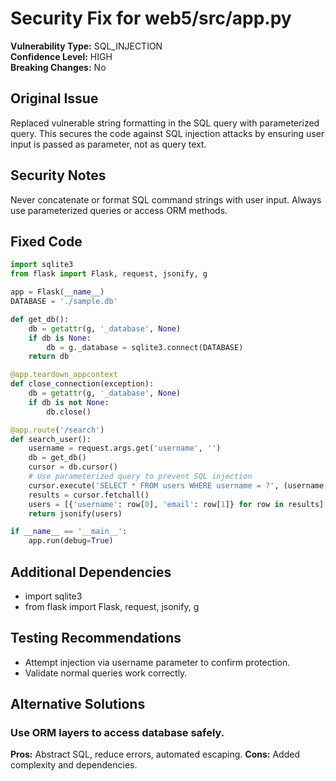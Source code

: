 # Security Fix for web5/src/app.py

**Vulnerability Type:** SQL_INJECTION  
**Confidence Level:** HIGH  
**Breaking Changes:** No

## Original Issue
Replaced vulnerable string formatting in the SQL query with parameterized query. This secures the code against SQL injection attacks by ensuring user input is passed as parameter, not as query text.

## Security Notes
Never concatenate or format SQL command strings with user input. Always use parameterized queries or access ORM methods.

## Fixed Code
```py
import sqlite3
from flask import Flask, request, jsonify, g

app = Flask(__name__)
DATABASE = './sample.db'

def get_db():
    db = getattr(g, '_database', None)
    if db is None:
        db = g._database = sqlite3.connect(DATABASE)
    return db

@app.teardown_appcontext
def close_connection(exception):
    db = getattr(g, '_database', None)
    if db is not None:
        db.close()

@app.route('/search')
def search_user():
    username = request.args.get('username', '')
    db = get_db()
    cursor = db.cursor()
    # Use parameterized query to prevent SQL injection
    cursor.execute('SELECT * FROM users WHERE username = ?', (username,))
    results = cursor.fetchall()
    users = [{'username': row[0], 'email': row[1]} for row in results]
    return jsonify(users)

if __name__ == '__main__':
    app.run(debug=True)

```

## Additional Dependencies
- import sqlite3
- from flask import Flask, request, jsonify, g

## Testing Recommendations
- Attempt injection via username parameter to confirm protection.
- Validate normal queries work correctly.

## Alternative Solutions

### Use ORM layers to access database safely.
**Pros:** Abstract SQL, reduce errors, automated escaping.
**Cons:** Added complexity and dependencies.

